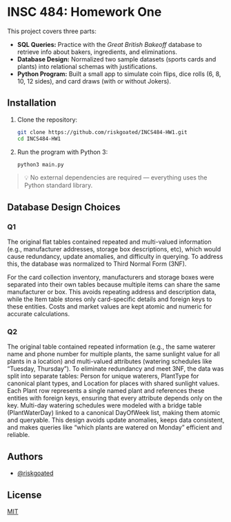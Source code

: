     
# INSC 484: Homework One

This project covers three parts:

* **SQL Queries:** Practice with the *Great British Bakeoff* database to retrieve info about bakers, ingredients, and eliminations.
* **Database Design:** Normalized two sample datasets (sports cards and plants) into relational schemas with justifications.
* **Python Program:** Built a small app to simulate coin flips, dice rolls (6, 8, 10, 12 sides), and card draws (with or without Jokers).



## Installation

1. Clone the repository:

   ```bash
   git clone https://github.com/riskgoated/INCS484-HW1.git
   cd INCS484-HW1
   ```

2. Run the program with Python 3:

   ```bash
   python3 main.py
   ```

> 💡 No external dependencies are required — everything uses the Python standard library.

## Database Design Choices

### Q1
The original flat tables contained repeated and multi-valued information (e.g., manufacturer addresses, storage box descriptions, etc), which would cause redundancy, update anomalies, and difficulty in querying. To address this, the database was normalized to Third Normal Form (3NF).

For the card collection inventory, manufacturers and storage boxes were separated into their own tables because multiple items can share the same manufacturer or box. This avoids repeating address and description data, while the Item table stores only card-specific details and foreign keys to these entities. Costs and market values are kept atomic and numeric for accurate calculations.

### Q2
The original table contained repeated information (e.g., the same waterer name and phone number for multiple plants, the same sunlight value for all plants in a location) and multi-valued attributes (watering schedules like “Tuesday, Thursday”). To eliminate redundancy and meet 3NF, the data was split into separate tables: Person for unique waterers, PlantType for canonical plant types, and Location for places with shared sunlight values. Each Plant row represents a single named plant and references these entities with foreign keys, ensuring that every attribute depends only on the key. Multi-day watering schedules were modeled with a bridge table (PlantWaterDay) linked to a canonical DayOfWeek list, making them atomic and queryable. This design avoids update anomalies, keeps data consistent, and makes queries like “which plants are watered on Monday” efficient and reliable.

## Authors

- [@riskgoated](https://www.github.com/riskgoated)


## License

[MIT](https://choosealicense.com/licenses/mit/)

